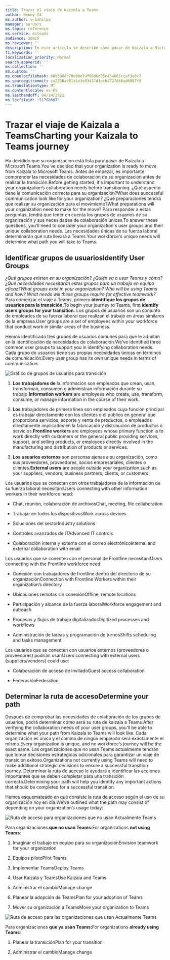 ```yaml
---
title: Trazar el viaje de Kaizala a Teams
author: Benny-54
ms.author: v-bshilpa
manager: serdars
ms.topic: reference
ms.service: msteams
audience: admin
ms.reviewer: ''
description: En este artículo se describe cómo pasar de Kaizala a Microsoft Teams.
f1.keywords: ''
localization_priority: Normal
search.appverid: ''
ms.collection: ''
ms.custom: ''
ms.openlocfilehash: 68e5088c70d80e79f0606d35e434685ccaf3e0c7
ms.sourcegitcommit: ca2230a981a1e3c03437d1ecb8727d66ad6967f9
ms.translationtype: MT
ms.contentlocale: es-ES
ms.lasthandoff: 04/14/2021
ms.locfileid: "51760667"
---
```

# <a name="charting-your-kaizala-to-teams-journey"></a><span data-ttu-id="1807e-103">Trazar el viaje de Kaizala a Teams</span><span class="sxs-lookup"><span data-stu-id="1807e-103">Charting your Kaizala to Teams journey</span></span>

<span data-ttu-id="1807e-104">Ha decidido que su organización está lista para pasar de Kaizala a Microsoft Teams.</span><span class="sxs-lookup"><span data-stu-id="1807e-104">You’ve decided that your organization is ready to move from Kaizala to Microsoft Teams.</span></span> <span data-ttu-id="1807e-105">Antes de empezar, es importante comprender las necesidades de colaboración de su organización antes de realizar la transición.</span><span class="sxs-lookup"><span data-stu-id="1807e-105">Before getting started, it's important to understand your organization’s collaboration needs before transitioning.</span></span> <span data-ttu-id="1807e-106">¿Qué aspecto tiene la comunicación correcta para su organización?</span><span class="sxs-lookup"><span data-stu-id="1807e-106">What does successful communication look like for your organization?</span></span> <span data-ttu-id="1807e-107">¿Qué preparaciones tendrá que realizar su organización para el movimiento?</span><span class="sxs-lookup"><span data-stu-id="1807e-107">What preparations will your organization need to make for the move?</span></span> <span data-ttu-id="1807e-108">Para responder a estas preguntas, tendrá que tener en cuenta los grupos de usuarios de su organización y sus necesidades de colaboración únicas.</span><span class="sxs-lookup"><span data-stu-id="1807e-108">To answer these questions, you'll need to consider your organization's user groups and their unique collaboration needs.</span></span> <span data-ttu-id="1807e-109">Las necesidades únicas de su fuerza laboral determinarán qué ruta llevará a Teams.</span><span class="sxs-lookup"><span data-stu-id="1807e-109">Your workforce's unique needs will determine what path you will take to Teams.</span></span>

## <a name="identify-user-groups"></a><span data-ttu-id="1807e-110">Identificar grupos de usuarios</span><span class="sxs-lookup"><span data-stu-id="1807e-110">Identify User Groups</span></span>

<span data-ttu-id="1807e-111">*¿Qué grupos existen en su organización? ¿Quién va a usar Teams y cómo? ¿Qué necesidades necesitarán estos grupos para un trabajo en equipo eficaz?*</span><span class="sxs-lookup"><span data-stu-id="1807e-111">*What groups exist in your organization? Who will be using Teams and how? What needs will these groups require for effective teamwork?*</span></span> <span data-ttu-id="1807e-112">Para comenzar el viaje a Teams, primero **identifique los grupos de usuarios para la transición.**</span><span class="sxs-lookup"><span data-stu-id="1807e-112">To begin your journey to Teams, first **identify users groups for your transition.**</span></span>  <span data-ttu-id="1807e-113">Los grupos de usuarios son un conjunto de empleados de su fuerza laboral que realizan el trabajo en áreas similares de la empresa.</span><span class="sxs-lookup"><span data-stu-id="1807e-113">User groups are a set of employees within your workforce that conduct work in similar areas of the business.</span></span> 

<span data-ttu-id="1807e-114">Hemos identificado tres grupos de usuarios comunes para que le admitan en la identificación de necesidades de colaboración.</span><span class="sxs-lookup"><span data-stu-id="1807e-114">We’ve identified three common user groups to support you in identifying collaboration needs.</span></span> <span data-ttu-id="1807e-115">Cada grupo de usuarios tiene sus propias necesidades únicas en términos de comunicación.</span><span class="sxs-lookup"><span data-stu-id="1807e-115">Every user group has its own unique needs in terms of communication.</span></span> 

![Gráfico de grupos de usuarios para transición](media/kaizala-user-groups.png)

 1. <span data-ttu-id="1807e-117">**Los trabajadores de** la información son empleados que crean, usan, transforman, consumen o administran información durante su trabajo.</span><span class="sxs-lookup"><span data-stu-id="1807e-117">**Information workers** are employees who create, use, transform, consume, or manage information in the course of their work.</span></span>

 2. <span data-ttu-id="1807e-118">**Los** trabajadores de primera línea son empleados cuya función principal es trabajar directamente con los clientes o el público en general que proporciona servicios, soporte y venta de productos, o empleados directamente implicados en la fabricación y distribución de productos o servicios.</span><span class="sxs-lookup"><span data-stu-id="1807e-118">**Frontline workers** are employees whose primary function is to work directly with customers or the general public providing services, support, and selling products, or employees directly involved in the manufacturing and distribution of products or services.</span></span>
 
 3. <span data-ttu-id="1807e-119">**Los usuarios externos** son personas ajenas a su organización, como sus proveedores, proveedores, socios empresariales, clientes o clientes.</span><span class="sxs-lookup"><span data-stu-id="1807e-119">**External users** are people outside your organization such as your suppliers, vendors, business partners, clients, or customers.</span></span> 
 
<span data-ttu-id="1807e-120">Los usuarios que se conectan con otros trabajadores de la información de su fuerza laboral necesitan:</span><span class="sxs-lookup"><span data-stu-id="1807e-120">Users connecting with other information workers in their workforce need:</span></span>

 - <span data-ttu-id="1807e-121">Chat, reunión, colaboración de archivos</span><span class="sxs-lookup"><span data-stu-id="1807e-121">Chat, meeting, file collaboration</span></span>
 
 - <span data-ttu-id="1807e-122">Trabajar en todos los dispositivos</span><span class="sxs-lookup"><span data-stu-id="1807e-122">Work across devices</span></span>
 
 - <span data-ttu-id="1807e-123">Soluciones del sector</span><span class="sxs-lookup"><span data-stu-id="1807e-123">Industry solutions</span></span>
 
 - <span data-ttu-id="1807e-124">Controles avanzados de IT</span><span class="sxs-lookup"><span data-stu-id="1807e-124">Advanced IT controls</span></span>
  
 - <span data-ttu-id="1807e-125">Colaboración interna y externa con el correo electrónico</span><span class="sxs-lookup"><span data-stu-id="1807e-125">Internal and external collaboration with email</span></span>

<span data-ttu-id="1807e-126">Los usuarios que se conecten con el personal de Frontline necesitan:</span><span class="sxs-lookup"><span data-stu-id="1807e-126">Users connecting with the Frontline workforce need:</span></span>

 - <span data-ttu-id="1807e-127">Conexión con trabajadores de frontline dentro del directorio de su organización</span><span class="sxs-lookup"><span data-stu-id="1807e-127">Connection with Frontline Workers within their organization’s directory</span></span>
 
 - <span data-ttu-id="1807e-128">Ubicaciones remotas sin conexión</span><span class="sxs-lookup"><span data-stu-id="1807e-128">Offline, remote locations</span></span>
 
 - <span data-ttu-id="1807e-129">Participación y alcance de la fuerza laboral</span><span class="sxs-lookup"><span data-stu-id="1807e-129">Workforce engagement and outreach</span></span>
 
 - <span data-ttu-id="1807e-130">Procesos y flujos de trabajo digitalizados</span><span class="sxs-lookup"><span data-stu-id="1807e-130">Digitized processes and workflows</span></span>
 
 - <span data-ttu-id="1807e-131">Administración de tareas y programación de turnos</span><span class="sxs-lookup"><span data-stu-id="1807e-131">Shifts scheduling and tasks management</span></span>

<span data-ttu-id="1807e-132">Los usuarios que se conecten con usuarios externos (proveedores o proveedores) podrían usar:</span><span class="sxs-lookup"><span data-stu-id="1807e-132">Users connecting with external users (suppliers/vendors) could use:</span></span>
 - <span data-ttu-id="1807e-133">Colaboración de acceso de invitado</span><span class="sxs-lookup"><span data-stu-id="1807e-133">Guest access collaboration</span></span>
 
 - <span data-ttu-id="1807e-134">Federación</span><span class="sxs-lookup"><span data-stu-id="1807e-134">Federation</span></span> 

## <a name="determine-your-path"></a><span data-ttu-id="1807e-135">Determinar la ruta de acceso</span><span class="sxs-lookup"><span data-stu-id="1807e-135">Determine your path</span></span>

<span data-ttu-id="1807e-136">Después de comprobar las necesidades de colaboración de los grupos de usuarios, podrá determinar cómo será su ruta de kaizala a Teams.</span><span class="sxs-lookup"><span data-stu-id="1807e-136">After verifying the collaboration needs of your user groups, you'll be able to determine what your path from Kaizala to Teams will look like.</span></span> <span data-ttu-id="1807e-137">Cada organización es única y el camino de ningún empleado será exactamente el mismo.</span><span class="sxs-lookup"><span data-stu-id="1807e-137">Every organization is unique, and no workforce’s journey will be the exact same.</span></span> <span data-ttu-id="1807e-138">Las organizaciones que no usan Teams actualmente tendrán que tomar decisiones estratégicas adicionales para garantizar un viaje de transición exitoso.</span><span class="sxs-lookup"><span data-stu-id="1807e-138">Organizations not currently using Teams will need to make additional strategic decisions to ensure a successful transition journey.</span></span> <span data-ttu-id="1807e-139">Determinar la ruta de acceso le ayudará a identificar las acciones importantes que se deben completar para una transición correcta.</span><span class="sxs-lookup"><span data-stu-id="1807e-139">Determining your path will help you identify any important actions that should be completed for a successful transition.</span></span>

<span data-ttu-id="1807e-140">Hemos esquemateado en qué consiste la ruta de acceso según el uso de su organización hoy en día:</span><span class="sxs-lookup"><span data-stu-id="1807e-140">We’ve outlined what the path may consist of depending on your organization’s usage today:</span></span>  

![Ruta de acceso para organizaciones que no usan Actualmente Teams](media/kaizala-not-using-teams.png)

<span data-ttu-id="1807e-142">Para organizaciones **que no usan Teams:**</span><span class="sxs-lookup"><span data-stu-id="1807e-142">For organizations **not using Teams**:</span></span>

 1. <span data-ttu-id="1807e-143">Imaginar el trabajo en equipo para su organización</span><span class="sxs-lookup"><span data-stu-id="1807e-143">Envision teamwork for your organization</span></span>
 
 2. <span data-ttu-id="1807e-144">Equipos piloto</span><span class="sxs-lookup"><span data-stu-id="1807e-144">Pilot Teams</span></span>
  
 3. <span data-ttu-id="1807e-145">Implementar Teams</span><span class="sxs-lookup"><span data-stu-id="1807e-145">Deploy Teams</span></span>
  
 4. <span data-ttu-id="1807e-146">Usar Kaizala y Teams</span><span class="sxs-lookup"><span data-stu-id="1807e-146">Use Kaizala and Teams</span></span>
  
 5. <span data-ttu-id="1807e-147">Administrar el cambio</span><span class="sxs-lookup"><span data-stu-id="1807e-147">Manage change</span></span>
 
 6. <span data-ttu-id="1807e-148">Planear la adopción de Teams</span><span class="sxs-lookup"><span data-stu-id="1807e-148">Plan for your adoption of Teams</span></span>
 
 7. <span data-ttu-id="1807e-149">Mover su organización a Teams</span><span class="sxs-lookup"><span data-stu-id="1807e-149">Move your organization to Teams</span></span>

![Ruta de acceso para las organizaciones que usan Actualmente Teams](media/kaizala-using-teams.png)

<span data-ttu-id="1807e-151">Para organizaciones **que ya usan Teams:**</span><span class="sxs-lookup"><span data-stu-id="1807e-151">For organizations **already using Teams**:</span></span>

 1. <span data-ttu-id="1807e-152">Planear la transición</span><span class="sxs-lookup"><span data-stu-id="1807e-152">Plan for your transition</span></span>
 
 2. <span data-ttu-id="1807e-153">Administrar el cambio</span><span class="sxs-lookup"><span data-stu-id="1807e-153">Manage change</span></span>
 

 
